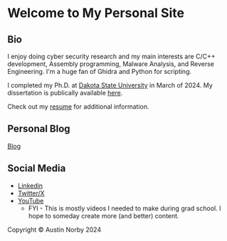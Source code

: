 # Welcome to My Personal Site

## Bio
I enjoy doing cyber security research and my main interests are C/C++ development, Assembly programming, Malware Analysis, and Reverse Engineering. I'm a huge fan of Ghidra and Python for scripting.

I completed my Ph.D. at [Dakota State University](https://www.dsu.edu) in March of 2024. My dissertation is publically available [here](https://scholar.dsu.edu/theses/448/).

Check out my [resume](/resume.md) for additional information.

## Personal Blog
[Blog](/blog/index.md)

## Social Media
- [Linkedin](https://www.linkedin.com/in/austin-norby)
- [Twitter/X](https://www.x.com/anorblet)
- [YouTube](https://www.youtube.com/@quantumite4742)
    - FYI - This is mostly videos I needed to make during grad school. I hope to someday create more (and better) content.

Copyright &copy; Austin Norby 2024